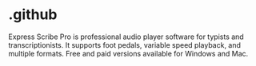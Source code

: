 # .github
Express Scribe Pro is professional audio player software for typists and transcriptionists. It supports foot pedals, variable speed playback, and multiple formats. Free and paid versions available for Windows and Mac.

